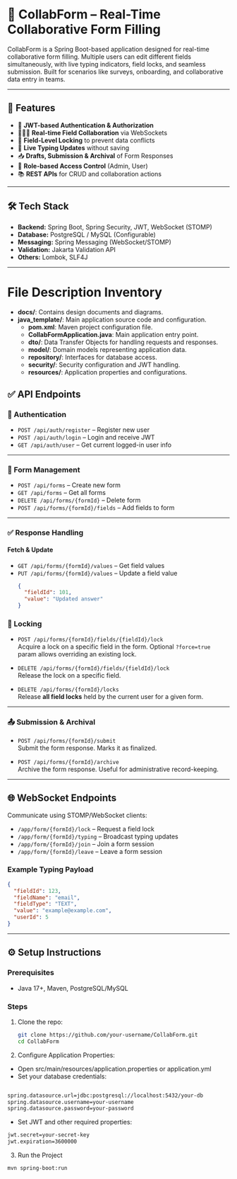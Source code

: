 # 🧾 CollabForm – Real-Time Collaborative Form Filling

CollabForm is a Spring Boot-based application designed for real-time collaborative form filling. Multiple users can edit different fields simultaneously, with live typing indicators, field locks, and seamless submission. Built for scenarios like surveys, onboarding, and collaborative data entry in teams.

---

## 🚀 Features

- 🔐 **JWT-based Authentication & Authorization**
- 🧑‍🤝‍🧑 **Real-time Field Collaboration** via WebSockets
- 📝 **Field-Level Locking** to prevent data conflicts
- 🔄 **Live Typing Updates** without saving
- 📥 **Drafts, Submission & Archival** of Form Responses
- 📁 **Role-based Access Control** (Admin, User)
- 📚 **REST APIs** for CRUD and collaboration actions

---

## 🛠️ Tech Stack

- **Backend:** Spring Boot, Spring Security, JWT, WebSocket (STOMP)
- **Database:** PostgreSQL / MySQL (Configurable)
- **Messaging:** Spring Messaging (WebSocket/STOMP)
- **Validation:** Jakarta Validation API
- **Others:** Lombok, SLF4J

---

# File Description Inventory
- **docs/**: Contains design documents and diagrams.
- **java_template/**: Main application source code and configuration.
  - **pom.xml**: Maven project configuration file.
  - **CollabFormApplication.java**: Main application entry point.
  - **dto/**: Data Transfer Objects for handling requests and responses.
  - **model/**: Domain models representing application data.
  - **repository/**: Interfaces for database access.
  - **security/**: Security configuration and JWT handling.
  - **resources/**: Application properties and configurations.

## ✅ API Endpoints

### 🔐 Authentication

- `POST /api/auth/register` – Register new user
- `POST /api/auth/login` – Login and receive JWT
- `GET /api/auth/user` – Get current logged-in user info

---

### 📄 Form Management

- `POST /api/forms` – Create new form
- `GET /api/forms` – Get all forms
- `DELETE /api/forms/{formId}` – Delete form
- `POST /api/forms/{formId}/fields` – Add fields to form

---

### ✅ Response Handling

#### Fetch & Update

- `GET /api/forms/{formId}/values` – Get field values
- `PUT /api/forms/{formId}/values` – Update a field value
  ```json
  {
    "fieldId": 101,
    "value": "Updated answer"
  }

### 🔐 Locking

- `POST /api/forms/{formId}/fields/{fieldId}/lock`  
  Acquire a lock on a specific field in the form. Optional `?force=true` param allows overriding an existing lock.

- `DELETE /api/forms/{formId}/fields/{fieldId}/lock`  
  Release the lock on a specific field.

- `DELETE /api/forms/{formId}/locks`  
  Release **all field locks** held by the current user for a given form.

---

### 📤 Submission & Archival

- `POST /api/forms/{formId}/submit`  
  Submit the form response. Marks it as finalized.

- `POST /api/forms/{formId}/archive`  
  Archive the form response. Useful for administrative record-keeping.

---

## 🌐 WebSocket Endpoints
Communicate using STOMP/WebSocket clients:

- `/app/form/{formId}/lock` – Request a field lock
- `/app/form/{formId}/typing` – Broadcast typing updates
- `/app/form/{formId}/join` – Join a form session
- `/app/form/{formId}/leave` – Leave a form session

### Example Typing Payload
```json
{
  "fieldId": 123,
  "fieldName": "email",
  "fieldType": "TEXT",
  "value": "example@example.com",
  "userId": 5
}
```
---
## ⚙️ Setup Instructions

### Prerequisites
- Java 17+, Maven, PostgreSQL/MySQL

### Steps
1. Clone the repo:
   ```bash
   git clone https://github.com/your-username/CollabForm.git
   cd CollabForm
   ```
2. Configure Application Properties:

- Open src/main/resources/application.properties or application.yml
- Set your database credentials:
```bash

spring.datasource.url=jdbc:postgresql://localhost:5432/your-db
spring.datasource.username=your-username
spring.datasource.password=your-password
````
- Set JWT and other required properties:
```bash
jwt.secret=your-secret-key
jwt.expiration=3600000
```
3. Run the Project
```bash
mvn spring-boot:run
```
